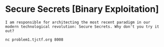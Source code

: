 # Secure Secrets [Binary Exploitation]
```
I am responsible for architecting the most recent paradigm in our modern technological revolution: Secure Secrets. Why don't you try it out?

nc problem1.tjctf.org 8008
```
